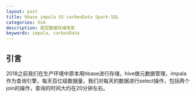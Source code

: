 ```yaml
---
layout: post
title: hbase impala VS carbonData Spark-SQL
categories: Vim
description: 底层数据存储改变
keywords: impala, carbonData
---
```


## 引言

​	2018之前我们在生产环境中原本用hbase进行存储，hive做元数据管理，impala作为查询引擎，每天百亿级数据量，我们对每天的数据进行select操作，包括两个join的操作，查询的时间大约在20分钟左右。

